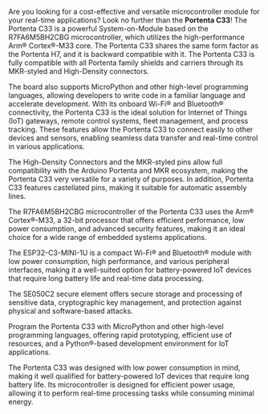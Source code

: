 <FeatureDescription>

Are you looking for a cost-effective and versatile microcontroller module for your real-time applications? Look no further than the **Portenta C33**! The Portenta C33 is a powerful System-on-Module based on the R7FA6M5BH2CBG microcontroller, which utilizes the high-performance Arm® Cortex®-M33 core. The Portenta C33 shares the same form factor as the Portenta H7, and it is backward compatible with it. The Portenta C33 is fully compatible with all Portenta family shields and carriers through its MKR-styled and High-Density connectors.

The board also supports MicroPython and other high-level programming languages, allowing developers to write code in a familiar language and accelerate development. With its onboard Wi-Fi® and Bluetooth® connectivity, the Portenta C33 is the ideal solution for Internet of Things (IoT) gateways, remote control systems, fleet management, and process tracking. These features allow the Portenta C33 to connect easily to other devices and sensors, enabling seamless data transfer and real-time control in various applications.

</FeatureDescription>

<FeatureList>
<Feature title="Portenta Family Form Factor" image="nano-form-factor">

 The High-Density Connectors and the MKR-styled pins allow full compatibility with the Arduino Portenta and MKR ecosystem, making the Portenta C33 very versatile for a variety of purposes. In addition, Portenta C33 features castellated pins, making it suitable for automatic assembly lines.

</Feature>

<Feature title="Renesas R7FA6M5BH2CBG microcontroller" image="mcu">

  The R7FA6M5BH2CBG microcontroller of the Portenta C33 uses the Arm® Cortex®-M33, a 32-bit processor that offers efficient performance, low power consumption, and advanced security features, making it an ideal choice for a wide range of embedded systems applications.
<FeatureWrapper>
  <FeatureLink title="Datasheet" url="https://www.renesas.com/us/en/document/dst/ra6m5-group-datasheet?r=1493931" download/>
</FeatureWrapper>
</Feature>

<Feature title="Espressif ESP32-C3-MINI-1U Wi-Fi® and Bluetooth® module" image="wifi-bluetooth">

  The ESP32-C3-MINI-1U is a compact Wi-Fi® and Bluetooth® module with low power consumption, high performance, and various peripheral interfaces, making it a well-suited option for battery-powered IoT devices that require long battery life and real-time data processing.
<FeatureWrapper>
  <FeatureLink title="Datasheet" url="https://www.espressif.com/sites/default/files/documentation/esp32-c3-mini-1*datasheet*en.pdf" download blank/>
</FeatureWrapper>
</Feature>

<Feature title="NXP® SE050C2 IoT Secure Element" image="crypto-chip">

  The SE050C2 secure element offers secure storage and processing of sensitive data, cryptographic key management, and protection against physical and software-based attacks.
<FeatureWrapper>
  <FeatureLink title="Datasheet" url="https://www.nxp.com/docs/en/data-sheet/SE050-DATASHEET.pdf" download blank/>
</FeatureWrapper>
</Feature>

<Feature title="MicroPython Language Support" image="python">

  Program the Portenta C33 with MicroPython and other high-level programming languages, offering rapid prototyping, efficient use of resources, and a Python®-based development environment for IoT applications.

</Feature>

<Feature title="Low-power design" image="power">

  The Portenta C33 was designed with low power consumption in mind, making it well qualified for battery-powered IoT devices that require long battery life. Its microcontroller is designed for efficient power usage, allowing it to perform real-time processing tasks while consuming minimal energy.

</Feature>

</FeatureList>
